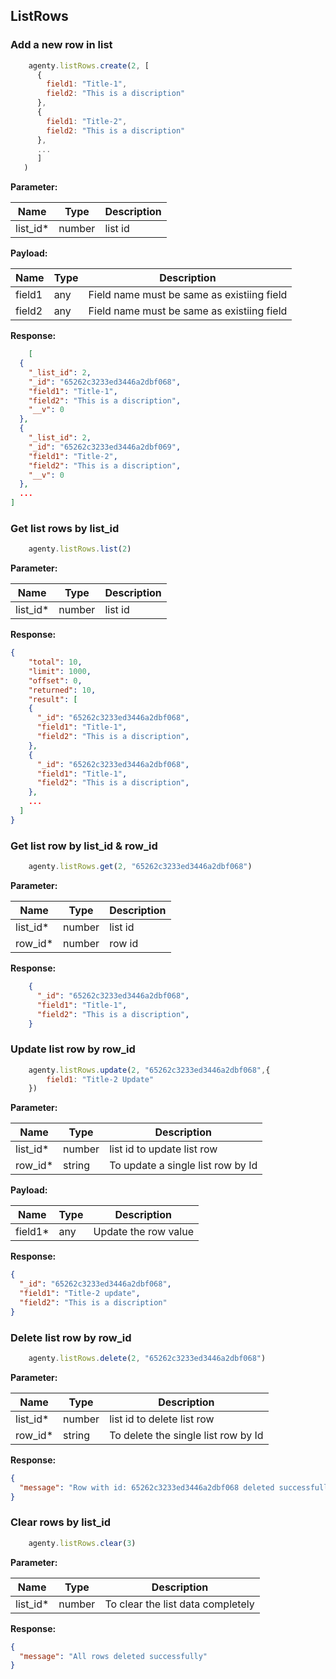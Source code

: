 ## ListRows
### Add a new row in list
```js
    agenty.listRows.create(2, [
      { 
        field1: "Title-1", 
        field2: "This is a discription"
      },
      { 
        field1: "Title-2", 
        field2: "This is a discription"
      },
      ...
      ]
   )
```

**Parameter:**

| Name     | Type   | Description |
| -------- | ------ | ----------- |
| list_id* | number | list id     |

**Payload:**

| Name   | Type | Description                                |
| ------ | ---- | ------------------------------------------ |
| field1 | any  | Field name must be same as existiing field |
| field2 | any  | Field name must be same as existiing field |

**Response:**
```json
    [
  {
    "_list_id": 2,
    "_id": "65262c3233ed3446a2dbf068",
    "field1": "Title-1",
    "field2": "This is a discription",
    "__v": 0
  },
  {
    "_list_id": 2,
    "_id": "65262c3233ed3446a2dbf069",
    "field1": "Title-2",
    "field2": "This is a discription",
    "__v": 0
  },
  ...
]
```

### Get list rows by list_id
```js
    agenty.listRows.list(2)
```

**Parameter:**

| Name     | Type   | Description |
| -------- | ------ | ----------- |
| list_id* | number | list id     |


**Response:**
```json
{
    "total": 10,
    "limit": 1000,
    "offset": 0,
    "returned": 10,
    "result": [
    {
      "_id": "65262c3233ed3446a2dbf068",
      "field1": "Title-1",
      "field2": "This is a discription",
    },
    {
      "_id": "65262c3233ed3446a2dbf068",
      "field1": "Title-1",
      "field2": "This is a discription",
    },
    ...
  ]
}
```

### Get list row by list_id & row_id
```js
    agenty.listRows.get(2, "65262c3233ed3446a2dbf068")
```

**Parameter:**

| Name     | Type   | Description |
| -------- | ------ | ----------- |
| list_id* | number | list id     |
| row_id*  | number | row id      |


**Response:**
```json
    {
      "_id": "65262c3233ed3446a2dbf068",
      "field1": "Title-1",
      "field2": "This is a discription",
    }
```


### Update list row by row_id
```js
    agenty.listRows.update(2, "65262c3233ed3446a2dbf068",{
        field1: "Title-2 Update"
    })
```

**Parameter:**

| Name     | Type   | Description                       |
| -------- | ------ | --------------------------------- |
| list_id* | number | list id to update list row        |
| row_id*  | string | To update a single list row by Id |


**Payload:**

| Name    | Type | Description          |
| ------- | ---- | -------------------- |
| field1* | any  | Update the row value |

**Response:**
```json
{
  "_id": "65262c3233ed3446a2dbf068",
  "field1": "Title-2 update",
  "field2": "This is a discription"
}
```

### Delete list row by row_id
```js
    agenty.listRows.delete(2, "65262c3233ed3446a2dbf068")
```

**Parameter:**

| Name     | Type   | Description                         |
| -------- | ------ | ----------------------------------- |
| list_id* | number | list id to delete list row          |
| row_id*  | string | To delete the single list row by Id |


**Response:**
```json
{
  "message": "Row with id: 65262c3233ed3446a2dbf068 deleted successfully"
}
```

### Clear rows by list_id
```js
    agenty.listRows.clear(3)
```

**Parameter:**

| Name     | Type   | Description                       |
| -------- | ------ | --------------------------------- |
| list_id* | number | To clear the list data completely |

**Response:**
```json
{
  "message": "All rows deleted successfully"
}
```